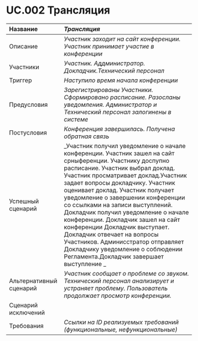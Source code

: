 # UC.002 Трансляция
<!-- Подробное описание сценария использования системы с привязкой к ролям участников и задействованным бизнес-сущностям 
https://confluence.mts.ru/pages/viewpage.action?pageId=375782119 
-->
| Название | _Трансляция_ |
|:---------------------------|:------|
| Описание | _Участник заходит на сайт конференции. Участник принимает участие в конференции_ |
| Участники |_Участник. Аддминистратор. Докладчик.Технический персонал_ |
| Триггер | _Наступило время начала конференции_ |
| Предусловия | _Зарегистрированы Участники. Сформировано расписание. Разосланы уведомления. Администратор и Технический персонал залогинены в системе_ |
| Постусловия | _Конференция завершилась. Получена обратная связь_|
| Успешный сценарий | _Участник получил уведомление  о начале конференции. Участник зашел на сайт срныференции. Участнику доспупно расписание. Участник выбрал доклад. Участник просматривает доклад.Участник задает вопросы докладчику. Участник оценивает доклад. Участник получает уведомление о завершении конференции со ссылками на записи выступлений. Докладчик получил уведомление  о начале конференции. Докладчик зашел на сайт конференции Докладчик выступает. Докладчик отвечает на вопросы Участников. Админисстратор отправляет Докладчику уведомление о соблюдении Регламента.Докладчик завершает выступление _ |
| Альтернативный сценарий | _Участник сообщает о проблеме со звуком. Технический персонал анализирует и устраняет проблему. Пользователь продолжает просмотр конференции._ |
| Сценарий исключений | |
| Требования | _Ссылки на ID реализуемых требований (функциональные, нефункциональные)_ |

